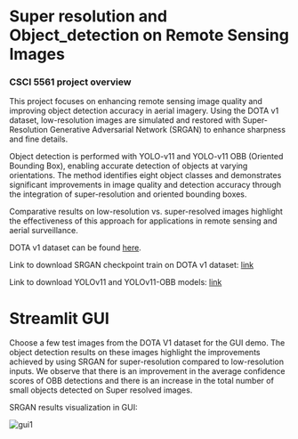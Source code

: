 # Super resolution and Object_detection on Remote Sensing Images

### CSCI 5561 project overview

This project focuses on enhancing remote sensing image quality and improving object detection accuracy in aerial imagery. Using the DOTA v1 dataset, low-resolution images are simulated and restored with Super-Resolution Generative Adversarial Network (SRGAN) to enhance sharpness and fine details.

Object detection is performed with YOLO-v11 and YOLO-v11 OBB (Oriented Bounding Box), enabling accurate detection of objects at varying orientations. The method identifies eight object classes and demonstrates significant improvements in image quality and detection accuracy through the integration of super-resolution and oriented bounding boxes.

Comparative results on low-resolution vs. super-resolved images highlight the effectiveness of this approach for applications in remote sensing and aerial surveillance.
 
DOTA v1 dataset can be found [here](https://captain-whu.github.io/DOTA/dataset.html).

Link to download SRGAN checkpoint train on DOTA v1 dataset: [link](https://drive.google.com/file/d/10eBCHZLtl8HBMqCL90cezlKF04cOB1Bh/view?usp=sharing)

Link to download YOLOv11 and YOLOv11-OBB models: [link](https://drive.google.com/drive/folders/18TEWaciGL6Be6P3vVEDOk55vjX7dM6x4?usp=sharing)


# Streamlit GUI

Choose a few test images from the DOTA V1 dataset for the GUI demo. The object detection results on these images highlight the improvements achieved by using SRGAN for super-resolution compared to low-resolution inputs. 
We observe that there is an improvement in the average confidence scores of OBB detections and there is an increase in the total number of small objects detected on Super resolved images.

SRGAN results visualization in GUI:

![gui1]()
